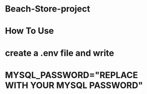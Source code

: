 # Beach-Store-project

# How To Use

# create a .env file and write
# MYSQL_PASSWORD="REPLACE WITH YOUR MYSQL PASSWORD"